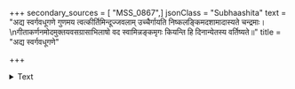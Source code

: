 +++
secondary_sources = [ "MSS_0867",]
jsonClass = "Subhaashita"
text = "अद्य स्वर्गवधूगणे गुणमय त्वत्कीर्तिमिन्दूज्जवलाम् उच्चैर्गायति निष्कलङ्किमदशामादास्यते चन्द्रमाः।  \nगीताकर्णनमोदमुक्तयवसग्रासाभिलाषो वद स्वामिन्नङ्कमृगः कियन्ति हि दिनान्येतस्य वर्तिष्यते॥"
title = "अद्य स्वर्गवधूगणे"

+++

<details><summary>Text</summary>

अद्य स्वर्गवधूगणे गुणमय त्वत्कीर्तिमिन्दूज्जवलाम् उच्चैर्गायति निष्कलङ्किमदशामादास्यते चन्द्रमाः।  
गीताकर्णनमोदमुक्तयवसग्रासाभिलाषो वद स्वामिन्नङ्कमृगः कियन्ति हि दिनान्येतस्य वर्तिष्यते॥
</details>
